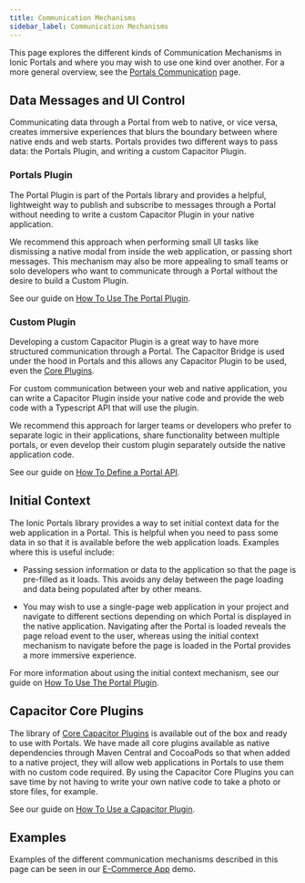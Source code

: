 ```yaml
---
title: Communication Mechanisms
sidebar_label: Communication Mechanisms
---
```


This page explores the different kinds of Communication Mechanisms in Ionic Portals and where you may wish to use one kind over another. For a more general overview, see the [Portals Communication](./portal-communication) page.

## Data Messages and UI Control

Communicating data through a Portal from web to native, or vice versa, creates immersive experiences that blurs the boundary between where native ends and web starts. Portals provides two different ways to pass data: the Portals Plugin, and writing a custom Capacitor Plugin.

### Portals Plugin

The Portal Plugin is part of the Portals library and provides a helpful, lightweight way to publish and subscribe to messages through a Portal without needing to write a custom Capacitor Plugin in your native application.

We recommend this approach when performing small UI tasks like dismissing a native modal from inside the web application, or passing short messages. This mechanism may also be more appealing to small teams or solo developers who want to communicate through a Portal without the desire to build a Custom Plugin.

See our guide on [How To Use The Portal Plugin](./how-to/using-the-portal-plugin).

### Custom Plugin

Developing a custom Capacitor Plugin is a great way to have more structured communication through a Portal. The Capacitor Bridge is used under the hood in Portals and this allows any Capacitor Plugin to be used, even the [Core Plugins](##capacitor-core-plugins). 

For custom communication between your web and native application, you can write a Capacitor Plugin inside your native code and provide the web code with a Typescript API that will use the plugin.

We recommend this approach for larger teams or developers who prefer to separate logic in their applications, share functionality between multiple portals, or even develop their custom plugin separately outside the native application code.

See our guide on [How To Define a Portal API](./how-to/define-api-in-typescript).

## Initial Context

The Ionic Portals library provides a way to set initial context data for the web application in a Portal. This is helpful when you need to pass some data in so that it is available before the web application loads. Examples where this is useful include:

- Passing session information or data to the application so that the page is pre-filled as it loads. This avoids any delay between the page loading and data being populated after by other means.

- You may wish to use a single-page web application in your project and navigate to different sections depending on which Portal is displayed in the native application. Navigating after the Portal is loaded reveals the page reload event to the user, whereas using the initial context mechanism to navigate before the page is loaded in the Portal provides a more immersive experience.

For more information about using the initial context mechanism, see our guide on [How To Use The Portal Plugin](./how-to/using-the-portal-plugin).

## Capacitor Core Plugins

The library of [Core Capacitor Plugins](https://capacitorjs.com/docs/apis) is available out of the box and ready to use with Portals. We have made all core plugins available as native dependencies through Maven Central and CocoaPods so that when added to a native project, they will allow web applications in Portals to use them with no custom code required. By using the Capacitor Core Plugins you can save time by not having to write your own native code to take a photo or store files, for example.

See our guide on [How To Use a Capacitor Plugin](./how-to/using-a-capacitor-plugin).

## Examples

Examples of the different communication mechanisms described in this page can be seen in our [E-Commerce App](./examples/ecommerce-app) demo.
